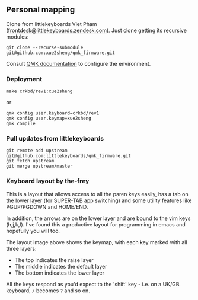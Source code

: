 ## Personal mapping

Clone from littlekeyboards Viet Pham (frontdesk@littlekeyboards.zendesk.com). Just clone getting its recursive modules:

```
git clone --recurse-submodule git@github.com:xue2sheng/qmk_firmware.git
``` 

Consult [QMK documentation](https://beta.docs.qmk.fm/tutorial/newbs_getting_started) to configure the environment.

### Deployment
```
make crkbd/rev1:xue2sheng
```
or
```
qmk config user.keyboard=crkbd/rev1
qmk config user.keymap=xue2sheng
qmk compile
```

### Pull updates from littlekeyboards
```
git remote add upstream git@github.com:littlekeyboards/qmk_firmware.git
git fetch upstream
git merge upstream/master
```

### Keyboard layout by the-frey

This is a layout that allows access to all the paren keys easily, has a tab on the lower layer (for SUPER-TAB app switching) and some utility features like PGUP/PGDOWN and HOME/END.

In addition, the arrows are on the lower layer and are bound to the vim keys (h,j,k,l). I've found this a productive layout for programming in emacs and hopefully you will too. 

The layout image above shows the keymap, with each key marked with all three layers:

- The top indicates the raise layer
- The middle indicates the default layer
- The bottom indicates the lower layer

All the keys respond as you'd expect to the 'shift' key - i.e. on a UK/GB keyboard, `/` becomes `?` and so on.

